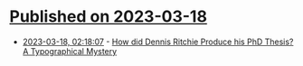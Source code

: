 # [Published on 2023-03-18](index.md)

* [2023-03-18, 02:18:07](https://lobste.rs/s/6dv0v8/how_did_dennis_ritchie_produce_his_phd) - [How did Dennis Ritchie Produce his PhD Thesis? A Typographical Mystery](https://www.cs.princeton.edu/~bwk/dmr/doceng22.pdf)

